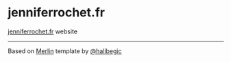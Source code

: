 # jenniferrochet.fr

[jenniferrochet.fr](http://jenniferrochet.fr) website

___

Based on [Merlin](http://www.github.com/halibegic/merlin) template by [@halibegic](http://www.twitter.com/halibegic)